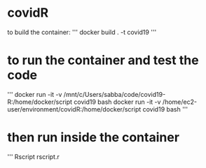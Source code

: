 # covidR

to build the container:
'''
docker build . -t covid19
'''


# to run the container and test the code
'''
docker run -it -v /mnt/c/Users/sabba/code/covid19-R:/home/docker/script covid19 bash
docker run -it -v /home/ec2-user/environment/covidR:/home/docker/script covid19 bash
'''

# then run inside the container 
'''
Rscript rscript.r
